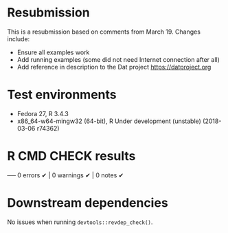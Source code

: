 # Resubmission

This is a resubmission based on comments from March 19. Changes include:

* Ensure all examples work
* Add running examples (some did not need Internet connection after all)
* Add reference in description to the Dat project <https://datproject.org>

# Test environments

* Fedora 27, R 3.4.3
* x86_64-w64-mingw32 (64-bit), R Under development (unstable) (2018-03-06 r74362)

# R CMD CHECK results

── 0 errors ✔ | 0 warnings ✔ | 0 notes ✔

# Downstream dependencies 

No issues when running `devtools::revdep_check()`.